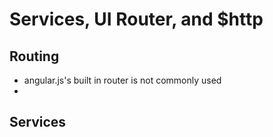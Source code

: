 # Services, UI Router, and $http

## Routing
- angular.js's built in router is not commonly used
- 

## Services

 